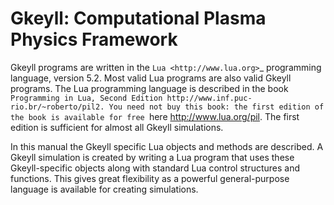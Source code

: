 # Gkeyll: Computational Plasma Physics Framework

Gkeyll programs are written in the `Lua <http://www.lua.org>`_
programming language, version 5.2. Most valid Lua programs are also
valid Gkeyll programs. The Lua programming language is
described in the book `Programming in Lua, Second Edition
http://www.inf.puc-rio.br/~roberto/pil2. You need not buy this
book: the first edition of the book is available for free `here
http://www.lua.org/pil. The first edition is sufficient for almost
all Gkeyll simulations.

In this manual the Gkeyll specific Lua objects and methods are
described. A Gkeyll simulation is created by writing a Lua program that
uses these Gkeyll-specific objects along with standard Lua control
structures and functions. This gives great flexibility as a powerful
general-purpose language is available for creating simulations.